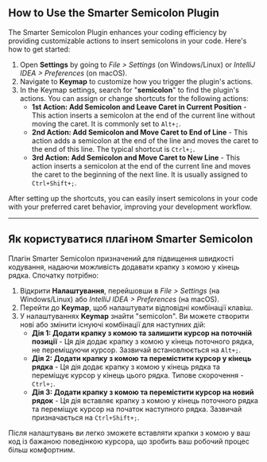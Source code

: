 ## How to Use the Smarter Semicolon Plugin

The Smarter Semicolon Plugin enhances your coding efficiency by providing customizable actions to insert semicolons in your code. Here's how to get started:

1. Open **Settings** by going to *File > Settings* (on Windows/Linux) or *IntelliJ IDEA > Preferences* (on macOS).
2. Navigate to **Keymap** to customize how you trigger the plugin's actions.
3. In the Keymap settings, search for "**semicolon**" to find the plugin's actions. You can assign or change shortcuts for the following actions:
   - **1st Action: Add Semicolon and Leave Caret in Current Position** - This action inserts a semicolon at the end of the current line without moving the caret. It is commonly set to `Alt+;`.
   - **2nd Action: Add Semicolon and Move Caret to End of Line** - This action adds a semicolon at the end of the line and moves the caret to the end of this line. The typical shortcut is `Ctrl+;`.
   - **3rd Action: Add Semicolon and Move Caret to New Line** - This action inserts a semicolon at the end of the current line and moves the caret to the beginning of the next line. It is usually assigned to `Ctrl+Shift+;`.

After setting up the shortcuts, you can easily insert semicolons in your code with your preferred caret behavior, improving your development workflow.

---

## Як користуватися плагіном Smarter Semicolon

Плагін Smarter Semicolon призначений для підвищення швидкості кодування, надаючи можливість додавати крапку з комою у кінець рядка. Спочатку потрібно:

1. Відкрити **Налаштування**, перейшовши в *File > Settings* (на Windows/Linux) або *IntelliJ IDEA > Preferences* (на macOS).
2. Перейти до **Keymap**, щоб налаштувати відповідні комбінації клавіш.
3. У налаштуваннях **Keymap** знайти "semicolon". Ви можете створити нові або змінити існуючі комбінації для наступних дій:
   - **Дія 1: Додати крапку з комою та залишити курсор на поточній позиції** - Ця дія додає крапку з комою у кінець поточного рядка, не переміщуючи курсор. Зазвичай встановлюється на `Alt+;`.
   - **Дія 2: Додати крапку з комою та перемістити курсор у кінець рядка** - Ця дія додає крапку з комою у кінець рядка та переміщує курсор у кінець цього рядка. Типове скорочення - `Ctrl+;`.
   - **Дія 3: Додати крапку з комою та перемістити курсор на новий рядок** - Ця дія вставляє крапку з комою у кінець поточного рядка та переміщує курсор на початок наступного рядка. Зазвичай призначається на `Ctrl+Shift+;`.

Після налаштувань ви легко зможете вставляти крапки з комою у ваш код із бажаною поведінкою курсора, що зробить ваш робочий процес більш комфортним.

